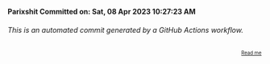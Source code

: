 **Parixshit Committed on: Sat, 08 Apr 2023 10:27:23 AM** <!-- 0ebdcf6f-cae6-44c0-8d0f-b894ce310aa3 -->

###### This is an automated commit generated by a GitHub Actions workflow.

<div align="right"><sub><sup><a href="https://github.com/Parixshit/AutoCommit.git">Read me</a></sup></sub></div>
